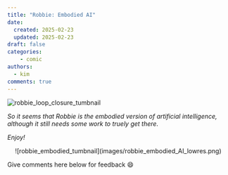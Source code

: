 ```yaml
---
title: "Robbie: Embodied AI"
date:
  created: 2025-02-23
  updated: 2025-02-23
draft: false
categories: 
    - comic
authors:
  - kim
comments: true
---
```


<script data-goatcounter="https://knmcguire.goatcounter.com/count"
async src="//gc.zgo.at/count.js"></script>

<p><img alt="robbie_loop_closure_tumbnail" src="https://knmcguire.github.io/blog/images/robbie_embodied_AI_lowres.png" width="100" /></p>

*So it seems that Robbie is the embodied version of artificial intelligence, although it still needs some work to truely get there.* 

*Enjoy!*

<!-- more -->

<center>![robbie_embodied_tumbnail](images/robbie_embodied_AI_lowres.png)</center>

Give comments here below for feedback :smile:
